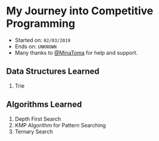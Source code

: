# My Journey into Competitive Programming

- Started on: `02/03/2019`
- Ends on: `UNKNOWN`
- Many thanks to [@MinaToma](https://github.com/MinaToma) for help and support.

## Data Structures Learned

1. Trie

## Algorithms Learned

1. Depth First Search
1. KMP Algorithm for Pattern Searching
1. Ternary Search